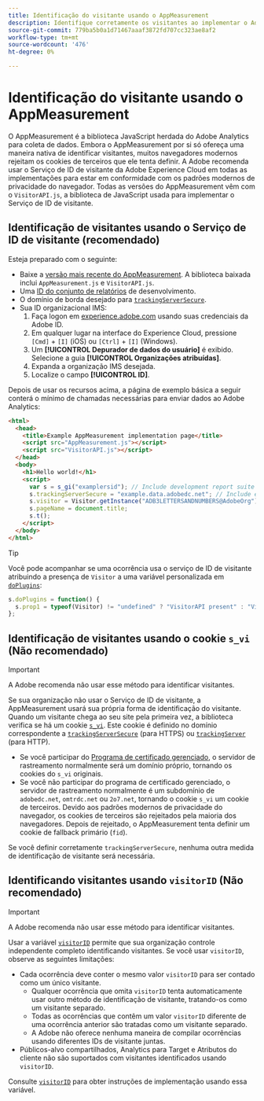 ```yaml
---
title: Identificação do visitante usando o AppMeasurement
description: Identifique corretamente os visitantes ao implementar o Adobe Analytics usando o AppMeasurement.
source-git-commit: 779ba5b0a1d71467aaaf3872fd707cc323ae8af2
workflow-type: tm+mt
source-wordcount: '476'
ht-degree: 0%

---
```


# Identificação do visitante usando o AppMeasurement

O AppMeasurement é a biblioteca JavaScript herdada do Adobe Analytics para coleta de dados. Embora o AppMeasurement por si só ofereça uma maneira nativa de identificar visitantes, muitos navegadores modernos rejeitam os cookies de terceiros que ele tenta definir. A Adobe recomenda usar o Serviço de ID de visitante da Adobe Experience Cloud em todas as implementações para estar em conformidade com os padrões modernos de privacidade do navegador. Todas as versões do AppMeasurement vêm com o `VisitorAPI.js`, a biblioteca de JavaScript usada para implementar o Serviço de ID de visitante.

## Identificação de visitantes usando o Serviço de ID de visitante (recomendado)

Esteja preparado com o seguinte:

* Baixe a [versão mais recente do AppMeasurement](https://github.com/adobe/appmeasurement). A biblioteca baixada inclui `AppMeasurement.js` e `VisitorAPI.js`.
* Uma [ID do conjunto de relatórios](/help/admin/tools/manage-rs/new-rs/new-report-suite.md) de desenvolvimento.
* O domínio de borda desejado para [`trackingServerSecure`](/help/implement/vars/config-vars/trackingserversecure.md).
* Sua ID organizacional IMS:
   1. Faça logon em [experience.adobe.com](https://experience.adobe.com) usando suas credenciais da Adobe ID.
   1. Em qualquer lugar na interface do Experience Cloud, pressione `[Cmd]` + `[I]` (iOS) ou `[Ctrl]` + `[I]` (Windows).
   1. Um **[!UICONTROL Depurador de dados do usuário]** é exibido. Selecione a guia **[!UICONTROL Organizações atribuídas]**.
   1. Expanda a organização IMS desejada.
   1. Localize o campo **[!UICONTROL ID]**.

Depois de usar os recursos acima, a página de exemplo básica a seguir conterá o mínimo de chamadas necessárias para enviar dados ao Adobe Analytics:

```html
<html>
  <head>
    <title>Example AppMeasurement implementation page</title>
    <script src="AppMeasurement.js"></script>
    <script src="VisitorAPI.js"></script>
  </head>
  <body>
    <h1>Hello world!</h1>
    <script>
      var s = s_gi("examplersid"); // Include development report suite ID here
      s.trackingServerSecure = "example.data.adobedc.net"; // Include edge domain here
      s.visitor = Visitor.getInstance("ADB3LETTERSANDNUMBERS@AdobeOrg"); // Include IMS org ID here
      s.pageName = document.title;
      s.t();
    </script>
  </body>
</html>
```

>[!TIP]
>
>Você pode acompanhar se uma ocorrência usa o serviço de ID de visitante atribuindo a presença de `Visitor` a uma variável personalizada em [`doPlugins`](/help/implement/vars/functions/doplugins.md):
>
>```js
>s.doPlugins = function() {
>   s.prop1 = typeof(Visitor) != "undefined" ? "VisitorAPI present" : "VisitorAPI missing";
>};
>```

## Identificação de visitantes usando o cookie `s_vi` (Não recomendado)

>[!IMPORTANT]
>
>A Adobe recomenda não usar esse método para identificar visitantes.

Se sua organização não usar o Serviço de ID de visitante, a AppMeasurement usará sua própria forma de identificação do visitante. Quando um visitante chega ao seu site pela primeira vez, a biblioteca verifica se há um cookie [`s_vi`](https://experienceleague.adobe.com/pt-br/docs/core-services/interface/data-collection/cookies/analytics). Este cookie é definido no domínio correspondente a [`trackingServerSecure`](/help/implement/vars/config-vars/trackingserversecure.md) (para HTTPS) ou [`trackingServer`](/help/implement/vars/config-vars/trackingserver.md) (para HTTP).

* Se você participar do [Programa de certificado gerenciado](https://experienceleague.adobe.com/pt-br/docs/core-services/interface/data-collection/adobe-managed-cert), o servidor de rastreamento normalmente será um domínio próprio, tornando os cookies do `s_vi` originais.
* Se você não participar do programa de certificado gerenciado, o servidor de rastreamento normalmente é um subdomínio de `adobedc.net`, `omtrdc.net` ou `2o7.net`, tornando o cookie `s_vi` um cookie de terceiros. Devido aos padrões modernos de privacidade do navegador, os cookies de terceiros são rejeitados pela maioria dos navegadores. Depois de rejeitado, o AppMeasurement tenta definir um cookie de fallback primário (`fid`).

Se você definir corretamente `trackingServerSecure`, nenhuma outra medida de identificação de visitante será necessária.

## Identificando visitantes usando `visitorID` (Não recomendado)

>[!IMPORTANT]
>
>A Adobe recomenda não usar esse método para identificar visitantes.

Usar a variável [`visitorID`](/help/implement/vars/config-vars/visitorid.md) permite que sua organização controle independente completo identificando visitantes. Se você usar `visitorID`, observe as seguintes limitações:

* Cada ocorrência deve conter o mesmo valor `visitorID` para ser contado como um único visitante.
   * Qualquer ocorrência que omita `visitorID` tenta automaticamente usar outro método de identificação de visitante, tratando-os como um visitante separado.
   * Todas as ocorrências que contêm um valor `visitorID` diferente de uma ocorrência anterior são tratadas como um visitante separado.
   * A Adobe não oferece nenhuma maneira de compilar ocorrências usando diferentes IDs de visitante juntas.
* Públicos-alvo compartilhados, Analytics para Target e Atributos do cliente não são suportados com visitantes identificados usando `visitorID`.

Consulte [`visitorID`](/help/implement/vars/config-vars/visitorid.md) para obter instruções de implementação usando essa variável.

